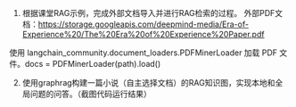 1. 根据课堂RAG示例，完成外部文档导入并进行RAG检索的过程。
外部PDF文档：https://storage.googleapis.com/deepmind-media/Era-of-Experience%20/The%20Era%20of%20Experience%20Paper.pdf

使用 langchain_community.document_loaders.PDFMinerLoader 加载 PDF 文件。docs = PDFMinerLoader(path).load()

2. 使用graphrag构建一篇小说（自主选择文档）的RAG知识图，实现本地和全局问题的问答。（截图代码运行结果）
